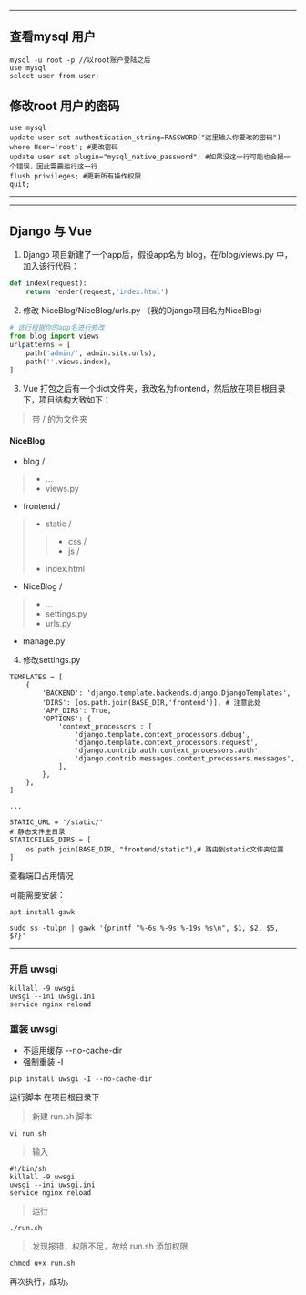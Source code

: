 
----

## 查看mysql 用户
```
mysql -u root -p //以root账户登陆之后
use mysql
select user from user;
```

## 修改root 用户的密码

```
use mysql
update user set authentication_string=PASSWORD("这里输入你要改的密码") where User='root'; #更改密码
update user set plugin="mysql_native_password"; #如果没这一行可能也会报一个错误，因此需要运行这一行
flush privileges; #更新所有操作权限
quit;
```

----

---
## Django 与 Vue

1. Django 项目新建了一个app后，假设app名为 blog，在/blog/views.py 中，加入该行代码：

```python
def index(request):
    return render(request,'index.html')
```
2. 修改 NiceBlog/NiceBlog/urls.py （我的Django项目名为NiceBlog）

```python
# 该行根据你的app名进行修改
from blog import views
urlpatterns = [
    path('admin/', admin.site.urls),
    path('',views.index),
]
```

3. Vue 打包之后有一个dict文件夹，我改名为frontend，然后放在项目根目录下，项目结构大致如下：

> 带 / 的为文件夹

#### NiceBlog
- blog /
> - ...
> - views.py
-  frontend /
> - static /
>> - css /
>> - js /
> - index.html
- NiceBlog /
> - ...
> - settings.py
> - urls.py
- manage.py

4. 修改settings.py

```
TEMPLATES = [
    {
        'BACKEND': 'django.template.backends.django.DjangoTemplates',
        'DIRS': [os.path.join(BASE_DIR,'frontend')], # 注意此处
        'APP_DIRS': True,
        'OPTIONS': {
            'context_processors': [
                'django.template.context_processors.debug',
                'django.template.context_processors.request',
                'django.contrib.auth.context_processors.auth',
                'django.contrib.messages.context_processors.messages',
            ],
        },
    },
]

...

STATIC_URL = '/static/'
# 静态文件主目录
STATICFILES_DIRS = [
    os.path.join(BASE_DIR, "frontend/static"),# 路由到static文件夹位置
]

```

查看端口占用情况

可能需要安装：
```
apt install gawk
```
```
sudo ss -tulpn | gawk '{printf "%-6s %-9s %-19s %s\n", $1, $2, $5, $7}'
```

---
### 开启 uwsgi
```
killall -9 uwsgi
uwsgi --ini uwsgi.ini
service nginx reload
```

### 重装 uwsgi
- 不适用缓存 --no-cache-dir
- 强制重装 -I
```
pip install uwsgi -I --no-cache-dir
```


运行脚本
在项目根目录下
> 新建 run.sh 脚本

```
vi run.sh
```

> 输入

```
#!/bin/sh
killall -9 uwsgi
uwsgi --ini uwsgi.ini
service nginx reload
```
> 运行

```
./run.sh
```
> 发现报错，权限不足，故给 run.sh 添加权限

```
chmod u+x run.sh
```

再次执行，成功。






